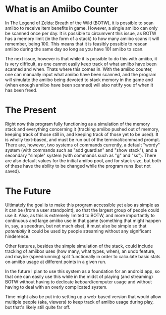 # What is an Amiibo Counter
In The Legend of Zelda: Breath of the Wild (BOTW), it is possible to scan amiibo to receive item benefits in game. However, a single amiibo can only be scanned once per day. It is possible to circumvent this issue, as BOTW has a memory limit (in the form of a stack) to how many amiibo scans it will remember, being 100. This means that it is feasibly possible to rescan amiibo during the same day so long as you have 101 amiibo to scan.

The next issue, however is that while it is possible to do this with amiibo, it is very difficult, as one cannot easily keep track of what amiibo have been scanned and when. Thats where this comes in. With the amiibo counter, one can manually input what amiibo have been scanned, and the program will simulate the amiibo being devoted to stack memory in the game and (when enough amiibo have been scanned) will also notify you of when it has been freed.

# The Present
Right now this program fully functioning as a simulation of the memory stack and everything concerning it (tracking amiibo pushed out of memory, keeping track of those still in, and keeping track of those yet to be used). It is wholly text-based, and must be run out of the terminal/command prompt. There are, however, two systems of commands currently, a default "wordy" system (with commands such as "add guardian" and "show stack"), and a secondary "simple" system (with commands such as "g" and "ss"). There are also default values for the initial amiibo pool, and for stack size, but both of these have the ability to be changed while the program runs (but not saved).

# The Future
Ultimately the goal is to make this program accessible yet also as simple as it can be (from a user standpoint), so that the largest group of people could use it. Also, as this is extremely limited to BOTW, and more importantly to continuous and large amiibo use in that game (something that might happen in, say, a speedrun, but not much else), it must also be simple so that *potentially* it could be used by people streaming without any significant hinderence.

Other features, besides the simple simulation of the stack, could include tracking of amiibos uses (how many, what types, when), an undo feature, and maybe (speedrunning) split functionally in order to calculate basic stats on amiibo usage at different points in a given run.

In the future I plan to use this system as a foundation for an android app, so that one can easily use this while in the midst of playing (and streaming) BOTW without having to dedicate keboard/computer usage and without having to deal with an overly complicated system.

Time might also be put into setting up a web-based version that would allow multiple people (aka, viewers) to keep track of amiibo usage during play, but that's likely still quite far off.
